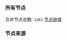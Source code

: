 ### 所有节点
合并节点总数: `1261`
[节点链接](https://raw.githubusercontent.com/rzhy1/11/master/sub/sub_merge_base64.txt)

### 节点来源
